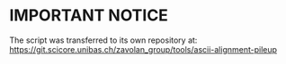 # IMPORTANT NOTICE

The script was transferred to its own repository at: <https://git.scicore.unibas.ch/zavolan_group/tools/ascii-alignment-pileup>
